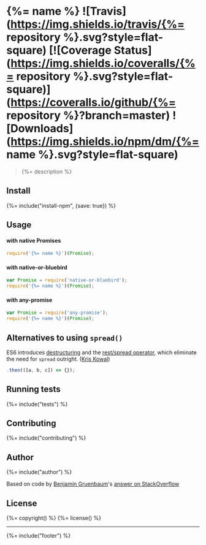 # {%= name %} ![Travis](https://img.shields.io/travis/{%= repository %}.svg?style=flat-square) [![Coverage Status](https://img.shields.io/coveralls/{%= repository %}.svg?style=flat-square)](https://coveralls.io/github/{%= repository %}?branch=master) ![Downloads](https://img.shields.io/npm/dm/{%= name %}.svg?style=flat-square)
              
> {%= description %}

## Install
{%= include("install-npm", {save: true}) %}

## Usage

#### with native Promises
```js
require('{%= name %}')(Promise);
```

#### with native-or-bluebird
```js
var Promise = require('native-or-bluebird');
require('{%= name %}')(Promise);
```

#### with any-promise
```js
var Promise = require('any-promise');
require('{%= name %}')(Promise);
```

## Alternatives to using `spread()`
ES6 introduces [destructuring](https://developer.mozilla.org/en/docs/Web/JavaScript/Reference/Operators/Destructuring_assignment) and the [rest/spread operator](https://developer.mozilla.org/en/docs/Web/JavaScript/Reference/Operators/Spread_operator), which eliminate the need for `spread` outright. ([Kris Kowal](http://stackoverflow.com/questions/22773920/can-promises-have-multiple-arguments-to-onfulfilled#comment34766222_22776850))

```javascript
.then(([a, b, c]) => {});
```
 
## Running tests
{%= include("tests") %}

## Contributing
{%= include("contributing") %}

## Author
{%= include("author") %}

Based on code by [Benjamin Gruenbaum](https://github.com/benjamingr)'s [answer on StackOverflow](http://stackoverflow.com/a/22776850/199263)

## License
{%= copyright() %}
{%= license() %}

***

{%= include("footer") %}
